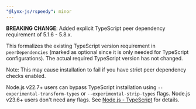 ```yaml
---
"@lynx-js/rspeedy": minor
---
```


**BREAKING CHANGE**: Added explicit TypeScript peer dependency requirement of 5.1.6 - 5.8.x.

This formalizes the existing TypeScript version requirement in `peerDependencies` (marked as optional since it is only needed for TypeScript configurations). The actual required TypeScript version has not changed.

Note: This may cause installation to fail if you have strict peer dependency checks enabled.

Node.js v22.7+ users can bypass TypeScript installation using `--experimental-transform-types` or `--experimental-strip-types` flags. Node.js v23.6+ users don't need any flags. See [Node.js - TypeScript](https://nodejs.org/api/typescript.html) for details.
